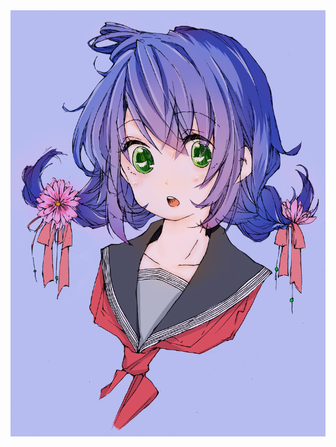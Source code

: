 <!DOCTYPE HTML>
<html>
    <head>
        <title>崽生日快乐！</title>
    </head>
    <body>
        <img src='img/01.png'>
    </body>
</html>
